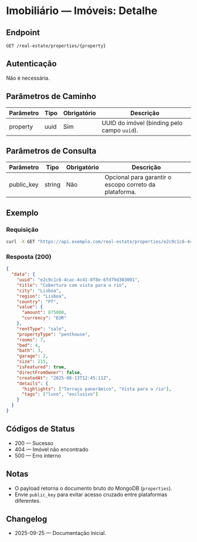 # Imobiliário — Imóveis: Detalhe

## Endpoint

```
GET /real-estate/properties/{property}
```

## Autenticação

Não é necessária.

## Parâmetros de Caminho

| Parâmetro | Tipo | Obrigatório | Descrição |
| --------- | ---- | ----------- | --------- |
| property  | uuid | Sim         | UUID do imóvel (binding pelo campo `uuid`). |

## Parâmetros de Consulta

| Parâmetro  | Tipo   | Obrigatório | Descrição |
| ---------- | ------ | ----------- | --------- |
| public_key | string | Não         | Opcional para garantir o escopo correto da plataforma. |

## Exemplo

### Requisição

```bash
curl -X GET "https://api.exemplo.com/real-estate/properties/e2c9c1c6-4cac-4c41-8f8e-6fd79d303001"
```

### Resposta (200)

```json
{
  "data": {
    "uuid": "e2c9c1c6-4cac-4c41-8f8e-6fd79d303001",
    "title": "Cobertura com vista para o rio",
    "city": "Lisboa",
    "region": "Lisboa",
    "country": "PT",
    "value": {
      "amount": 875000,
      "currency": "EUR"
    },
    "rentType": "sale",
    "propertyType": "penthouse",
    "rooms": 7,
    "bed": 4,
    "bath": 3,
    "garage": 2,
    "size": 215,
    "isFeatured": true,
    "directFromOwner": false,
    "createdAt": "2025-08-13T12:45:11Z",
    "details": {
      "highlights": ["Terraço panorâmico", "Vista para o rio"],
      "tags": ["luxo", "exclusivo"]
    }
  }
}
```

## Códigos de Status

- 200 — Sucesso
- 404 — Imóvel não encontrado
- 500 — Erro interno

## Notas

- O payload retorna o documento bruto do MongoDB (`properties`).
- Envie `public_key` para evitar acesso cruzado entre plataformas diferentes.

## Changelog

- 2025-09-25 — Documentação inicial.
